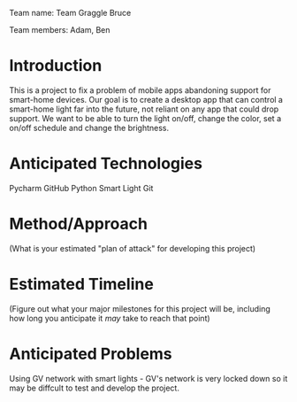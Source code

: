 Team name: Team Graggle Bruce

Team members: Adam, Ben

# Introduction

This is a project to fix a problem of mobile apps abandoning support for smart-home devices. Our goal is to create a desktop app that can control a smart-home light far into the future, not reliant on any app that could drop support. We want to be able to turn the light on/off, change the color, set a on/off schedule and change the brightness. 

# Anticipated Technologies

Pycharm
GitHub
Python
Smart Light
Git

# Method/Approach

(What is your estimated "plan of attack" for developing this project)

# Estimated Timeline

(Figure out what your major milestones for this project will be, including how long you anticipate it *may* take to reach that point)

# Anticipated Problems

Using GV network with smart lights - GV's network is very locked down so it may be diffcult to test and develop the project.

